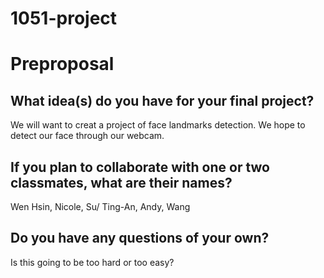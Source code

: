 # 1051-project

# Preproposal

## What idea(s) do you have for your final project?

We will want to creat a project of face landmarks detection.
We hope to detect our face through our webcam. 

## If you plan to collaborate with one or two classmates, what are their names?

Wen Hsin, Nicole, Su/ Ting-An, Andy, Wang

## Do you have any questions of your own?

Is this going to be too hard or too easy?